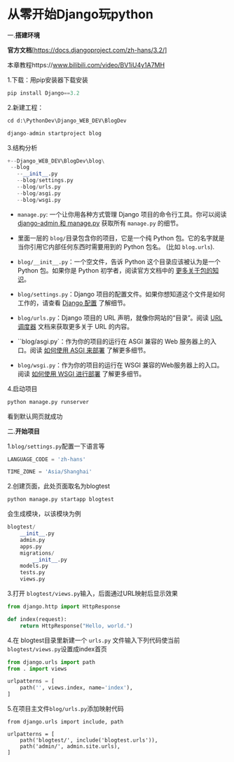 # **从零开始Django玩python**

一.**搭建环境**

**官方文档**[https://docs.djangoproject.com/zh-hans/3.2/]

本章教程https://www.bilibili.com/video/BV1iU4y1A7MH

1.下载：用pip安装器下载安装

```python
pip install Django==3.2
```

2.新建工程：

```python
cd d:\PythonDev\Django_WEB_DEV\BlogDev

django-admin startproject blog
```

3.结构分析

```python
+--Django_WEB_DEV\BlogDev\blog\
 --blog
​	--__init__.py
​	--blog/settings.py
​	--blog/urls.py
​	--blog/asgi.py
​	--blog/wsgi.py
```

- `manage.py`: 一个让你用各种方式管理 Django 项目的命令行工具。你可以阅读 [django-admin 和 manage.py](https://docs.djangoproject.com/zh-hans/3.2/ref/django-admin/) 获取所有 `manage.py` 的细节。

- 里面一层的 `blog/`目录包含你的项目，它是一个纯 Python 包。它的名字就是当你引用它内部任何东西时需要用到的 Python 包名。 (比如 `blog.urls`).
- `blog/__init__.py`：一个空文件，告诉 Python 这个目录应该被认为是一个 Python 包。如果你是 Python 初学者，阅读官方文档中的 [更多关于包的知识](https://docs.python.org/3/tutorial/modules.html#tut-packages)。
- `blog/settings.py`：Django 项目的配置文件。如果你想知道这个文件是如何工作的，请查看 [Django 配置](https://docs.djangoproject.com/zh-hans/3.2/topics/settings/) 了解细节。
- `blog/urls.py`：Django 项目的 URL 声明，就像你网站的“目录”。阅读 [URL调度器](https://docs.djangoproject.com/zh-hans/3.2/topics/http/urls/) 文档来获取更多关于 URL 的内容。
- ``blog/asgi.py`：作为你的项目的运行在 ASGI 兼容的 Web 服务器上的入口。阅读 [如何使用 ASGI 来部署](https://docs.djangoproject.com/zh-hans/3.2/howto/deployment/asgi/) 了解更多细节。
- `blog/wsgi.py`：作为你的项目的运行在 WSGI 兼容的Web服务器上的入口。阅读 [如何使用 WSGI 进行部署](https://docs.djangoproject.com/zh-hans/3.2/howto/deployment/wsgi/) 了解更多细节。

4.启动项目

```python
python manage.py runserver
```

看到默认网页就成功

二.**开始项目**

1.`blog/settings.py`配置一下语言等

```python
LANGUAGE_CODE = 'zh-hans' 

TIME_ZONE = 'Asia/Shanghai'
```

2.创建页面，此处页面取名为blogtest

```python
python manage.py startapp blogtest
```

会生成模块，以该模块为例

```python
blogtest/
    __init__.py
    admin.py
    apps.py
    migrations/
        __init__.py
    models.py
    tests.py
    views.py
```

3.打开 `blogtest/views.py`输入，后面通过URL映射后显示效果

```python
from django.http import HttpResponse

def index(request):
    return HttpResponse("Hello, world.")
```

4.在 blogtest目录里新建一个 `urls.py` 文件输入下列代码使当前`blogtest/views.py`设置成index首页

```python
from django.urls import path
from . import views

urlpatterns = [
    path('', views.index, name='index'),
]
```

5.在项目主文件`blog/urls.py`添加映射代码

```
from django.urls import include, path

urlpatterns = [
    path('blogtest/', include('blogtest.urls')),
    path('admin/', admin.site.urls),
]
```